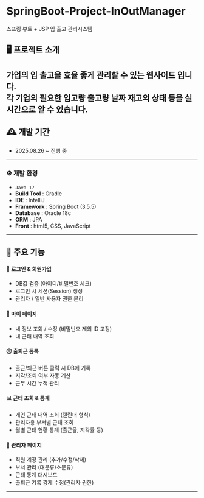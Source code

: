 # SpringBoot-Project-InOutManager
스프링 부트 + JSP 입 출고 관리시스템

## 🖥️ 프로젝트 소개
가업의 입 출고을 효율 좋게 관리할 수 있는 웹사이트 입니다.  
각 기업의 필요한 입고량 출고량 날짜 재고의 상태 등을 실시간으로 알 수 있습니다.
---

## 🕰️ 개발 기간
* 2025.08.26 ~ 진행 중

---
### ⚙️ 개발 환경
- `Java 17`  
- **Build Tool** : Gradle  
- **IDE** : IntelliJ  
- **Framework** : Spring Boot (3.5.5)  
- **Database** : Oracle 18c 
- **ORM** : JPA  
- **Front** : html5, CSS, JavaScript  

---

## 📌 주요 기능  

#### 🔐 로그인 & 회원가입
- DB값 검증 (아이디/비밀번호 체크)  
- 로그인 시 세션(Session) 생성  
- 관리자 / 일반 사용자 권한 분리  

#### 👤 마이 페이지
- 내 정보 조회 / 수정 (비밀번호 제외 ID 고정)  
- 내 근태 내역 조회  

#### 🕒 출퇴근 등록
- 출근/퇴근 버튼 클릭 시 DB에 기록  
- 지각/조퇴 여부 자동 계산  
- 근무 시간 누적 관리  

#### 📊 근태 조회 & 통계
- 개인 근태 내역 조회 (캘린더 형식)  
- 관리자용 부서별 근태 조회  
- 월별 근태 현황 통계 (출근율, 지각률 등)  

#### 📑 관리자 페이지
- 직원 계정 관리 (추가/수정/삭제)  
- 부서 관리 (대분류/소분류)  
- 근태 통계 대시보드  
- 출퇴근 기록 강제 수정(관리자 권한)  

---

